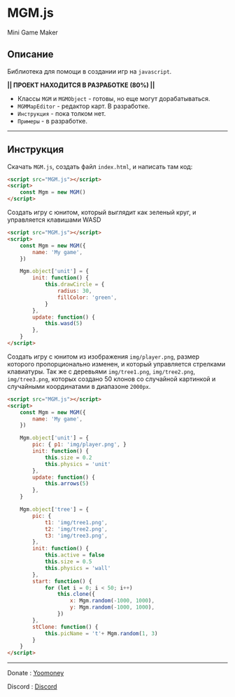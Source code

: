 # MGM.js
Mini Game Maker

## Описание

Библиотека для помощи в создании игр на `javascript`.

**|| ПРОЕКТ НАХОДИТСЯ В РАЗРАБОТКЕ (80%) ||**

- Классы `MGM` и `MGMObject` - готовы, но еще могут дорабатываться.
- `MGMMapEditor` - редактор карт. В разработке.
- `Инструкция` - пока толком нет.
- `Примеры` - в разработке.

____

## Инструкция

Скачать `MGM.js`, создать файл `index.html`, и написать там код:

```html
<script src="MGM.js"></script>
<script>
    const Mgm = new MGM()
</script>
```

Создать игру с юнитом, который выглядит как зеленый круг, и управляется клавишами WASD

```html
<script src="MGM.js"></script>
<script>
    const Mgm = new MGM({
        name: 'My game',
    })

    Mgm.object['unit'] = {
        init: function() {
            this.drawCircle = {
                radius: 30,
                fillColor: 'green',
            }
        },
        update: function() {
            this.wasd(5)
        },
    }
</script>
```

Создать игру с юнитом из изображения `img/player.png`, размер которого пропорционально изменен, и который управляется стрелками клавиатуры. Так же с деревьями `img/tree1.png`, `img/tree2.png`, `img/tree3.png`, которых создано 50 клонов со случайной картинкой и случайными координатами в диапазоне `2000px`.

```html
<script src="MGM.js"></script>
<script>
    const Mgm = new MGM({
        name: 'My game',
    })

    Mgm.object['unit'] = {
        pic: { p1: 'img/player.png', }
        init: function() {
            this.size = 0.2
            this.physics = 'unit'
        },
        update: function() {
            this.arrows(5)
        },
    }

    Mgm.object['tree'] = {
        pic: {
            t1: 'img/tree1.png',
            t2: 'img/tree2.png',
            t3: 'img/tree3.png',
        },
        init: function() {
            this.active = false
            this.size = 0.5
            this.physics = 'wall'
        },
        start: function() {
            for (let i = 0; i < 50; i++)
                this.clone({
                    x: Mgm.random(-1000, 1000),
                    y: Mgm.random(-1000, 1000),
                })
        },
        stClone: function() {
            this.picName = 't'+ Mgm.random(1, 3)
        }
    }
</script>
```
____

Donate : [Yoomoney](https://yoomoney.ru/to/410018410401723)

Discord : [Discord](https://discord.gg/mzmgJqH6Vj)
